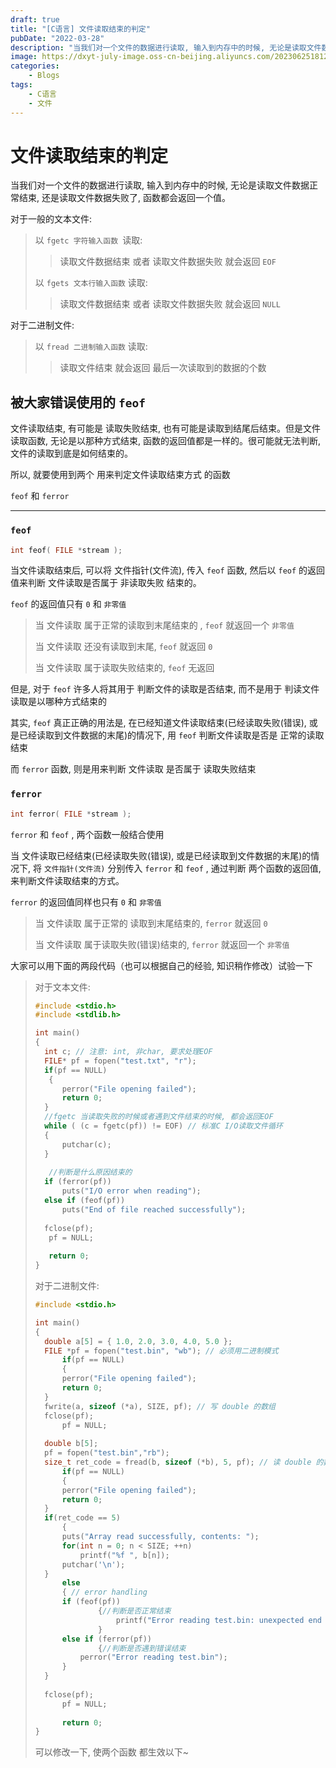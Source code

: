 ```yaml
---
draft: true
title: "[C语言] 文件读取结束的判定"
pubDate: "2022-03-28"
description: "当我们对一个文件的数据进行读取, 输入到内存中的时候, 无论是读取文件数据正常结束, 还是读取文件数据失败了, 函数都会返回一个值"
image: https://dxyt-july-image.oss-cn-beijing.aliyuncs.com/202306251812483.webp
categories:
    - Blogs
tags:
    - C语言
    - 文件
---
```


# 文件读取结束的判定

当我们对一个文件的数据进行读取, 输入到内存中的时候, 无论是读取文件数据正常结束, 还是读取文件数据失败了, 函数都会返回一个值。

对于一般的文本文件: 

>  以 `fgetc 字符输入函数 `读取: 
>
> > 读取文件数据结束 或者 读取文件数据失败 就会返回 `EOF`
>
>  以 `fgets 文本行输入函数` 读取: 
>
> > 读取文件数据结束 或者 读取文件数据失败 就会返回 `NULL`

对于二进制文件: 

> 以 `fread 二进制输入函数` 读取: 
>
> > 读取文件结束 就会返回 最后一次读取到的数据的个数

##  被大家错误使用的 `feof`

文件读取结束, 有可能是 读取失败结束,  也有可能是读取到结尾后结束。但是文件读取函数, 无论是以那种方式结束, 函数的返回值都是一样的。很可能就无法判断, 文件的读取到底是如何结束的。

所以, 就要使用到两个 用来判定文件读取结束方式 的函数 

`feof` 和 `ferror`

---



### `feof`

```C
int feof( FILE *stream );
```

当文件读取结束后, 可以将 文件指针(文件流), 传入 `feof` 函数, 然后以 `feof` 的返回值来判断 文件读取是否属于 非读取失败 结束的。

 `feof` 的返回值只有 `0` 和 `非零值`

> 当 文件读取 属于正常的读取到末尾结束的 , `feof` 就返回一个 `非零值`
>
> 当 文件读取 还没有读取到末尾,  `feof` 就返回 `0`
>
> 当 文件读取 属于读取失败结束的,  `feof` 无返回

但是, 对于 `feof` 许多人将其用于 判断文件的读取是否结束, 而不是用于 判读文件读取是以哪种方式结束的

其实, `feof` 真正正确的用法是,  在已经知道文件读取结束(已经读取失败(错误), 或是已经读取到文件数据的末尾)的情况下, 用 `feof` 判断文件读取是否是 正常的读取结束

而 `ferror` 函数, 则是用来判断 文件读取 是否属于 读取失败结束

### `ferror`

```C
int ferror( FILE *stream );
```

`ferror` 和 `feof` , 两个函数一般结合使用

当 文件读取已经结束(已经读取失败(错误), 或是已经读取到文件数据的末尾)的情况下, 将 `文件指针(文件流)` 分别传入 `ferror` 和 `feof` , 通过判断 两个函数的返回值, 来判断文件读取结束的方式。

`ferror` 的返回值同样也只有 `0` 和 `非零值`

> 当 文件读取 属于正常的 读取到末尾结束的,  `ferror` 就返回 `0`
>
> 当 文件读取 属于读取失败(错误)结束的,  `ferror` 就返回一个 `非零值`



大家可以用下面的两段代码（也可以根据自己的经验, 知识稍作修改）试验一下

>对于文本文件: 
>
>```C
>#include <stdio.h>
>#include <stdlib.h>
>
>int main()
>{
>	int c; // 注意: int, 非char, 要求处理EOF
>	FILE* pf = fopen("test.txt", "r");
>	if(pf == NULL)
>    {
>		perror("File opening failed");
>		return 0;
>	}
>	//fgetc 当读取失败的时候或者遇到文件结束的时候, 都会返回EOF
>	while ( (c = fgetc(pf)) != EOF) // 标准C I/O读取文件循环
>	{
>		putchar(c);
>	}
>    
>    //判断是什么原因结束的
>	if (ferror(pf))
>		puts("I/O error when reading");
>	else if (feof(pf))
>		puts("End of file reached successfully");
>    
>	fclose(pf);
>    pf = NULL;
>    
>    return 0;
>}
>```
>
>对于二进制文件: 
>
>```C
>#include <stdio.h>
>
>int main()
>{
>	double a[5] = { 1.0, 2.0, 3.0, 4.0, 5.0 };
>	FILE *pf = fopen("test.bin", "wb"); // 必须用二进制模式
>    	if(pf == NULL)
>    	{
>		perror("File opening failed");
>		return 0;
>	}
>	fwrite(a, sizeof (*a), SIZE, pf); // 写 double 的数组
>	fclose(pf);
>    	pf = NULL;
>    
>	double b[5];
>	pf = fopen("test.bin","rb");
>	size_t ret_code = fread(b, sizeof (*b), 5, pf); // 读 double 的数组
>    	if(pf == NULL)
>    	{
>		perror("File opening failed");
>		return 0;
>	}
>	if(ret_code == 5)
>    	{
>		puts("Array read successfully, contents: ");
>		for(int n = 0; n < SIZE; ++n)
>         	printf("%f ", b[n]);
>		putchar('\n');
>	}
>    	else
>    	{ // error handling
>		if (feof(pf))
>        		{//判断是否正常结束
>        			printf("Error reading test.bin: unexpected end of file\n");   
>        		}
>		else if (ferror(pf))
>        		{//判断是否遇到错误结束
>			perror("Error reading test.bin");
>		}
>	}
>    
>	fclose(pf);
>    	pf = NULL;
>    
>    	return 0;
>}	
>```
>
>可以修改一下, 使两个函数 都生效以下~